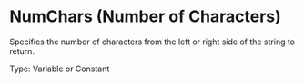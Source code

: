 # NumChars (Number of Characters)

Specifies the number of characters from the left or right side of the string to return.

Type: Variable or Constant
